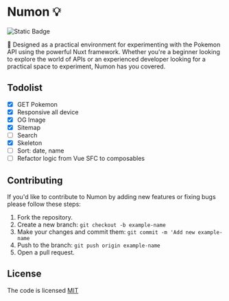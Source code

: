 # Numon 💡

![Static Badge](https://img.shields.io/badge/license-MIT-brightgreen?label=LICENSE)

🐉 Designed as a practical environment for experimenting with the Pokemon API using the powerful Nuxt framework. Whether you're a beginner looking to explore the world of APIs or an experienced developer looking for a practical space to experiment, Numon has you covered.

## Todolist

- [x] GET Pokemon
- [x] Responsive all device
- [x] OG Image
- [x] Sitemap
- [ ] Search
- [x] Skeleton
- [ ] Sort: date, name
- [ ] Refactor logic from Vue SFC to composables

## Contributing

If you'd like to contribute to Numon by adding new features or fixing bugs please follow these steps:

1. Fork the repository.
2. Create a new branch: `git checkout -b example-name`
3. Make your changes and commit them: `git commit -m 'Add new example-name`
4. Push to the branch: `git push origin example-name`
5. Open a pull request.

## License

The code is licensed [MIT](LICENSE)
